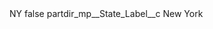 <?xml version="1.0" encoding="UTF-8"?>
<CustomMetadata xmlns="http://soap.sforce.com/2006/04/metadata" xmlns:xsi="http://www.w3.org/2001/XMLSchema-instance" xmlns:xsd="http://www.w3.org/2001/XMLSchema">
    <label>NY</label>
    <protected>false</protected>
    <values>
        <field>partdir_mp__State_Label__c</field>
        <value xsi:type="xsd:string">New York</value>
    </values>
</CustomMetadata>

